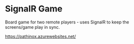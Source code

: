 # SignalR Game

Board game for two remote players - uses SignalR to keep the screens/game play in sync.

<https://pathinox.azurewebsites.net/>

